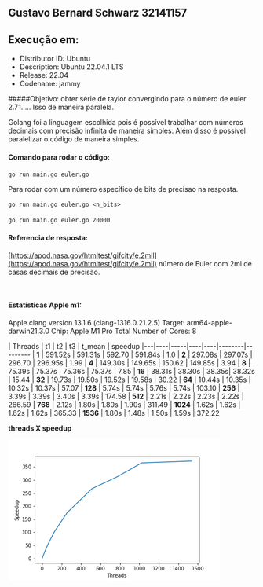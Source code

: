 ## Gustavo Bernard Schwarz 32141157

## Execução em: 
 - Distributor ID: Ubuntu
 - Description:    Ubuntu 22.04.1 LTS
 - Release:        22.04
 - Codename:       jammy

#####Objetivo: obter série de taylor convergindo para o número de euler 2.71….. Isso de maneira paralela. 

Golang foi a linguagem escolhida pois é possível trabalhar com números decimais com precisão infinita de maneira simples. Além disso é possível paralelizar o código de maneira simples.

#### Comando para rodar o código: 

```shell
go run main.go euler.go
```

Para rodar com um número específico de bits de precisao na resposta.

```shell
go run main.go euler.go <n_bits>

go run main.go euler.go 20000
```

#### Referencia de resposta:

[https://apod.nasa.gov/htmltest/gifcity/e.2mil](https://apod.nasa.gov/htmltest/gifcity/e.2mil) número de Euler com 2mi de casas decimais de precisão.

<br>

#### Estatísticas Apple m1:

Apple clang version 13.1.6 (clang-1316.0.21.2.5)
Target: arm64-apple-darwin21.3.0
Chip:	Apple M1 Pro
Total Number of Cores:	8

| Threads | t1 | t2 | t3 | t_mean | speedup
|---|----|-----|----|----|--------|---------
| **1** | 591.52s | 591.31s | 592.70 | 591.84s | 1.0
| **2** | 297.08s | 297.07s | 296.70 | 296.95s | 1.99
| **4** | 149.30s | 149.65s | 150.62 | 149.85s | 3.94
| **8** | 75.39s | 75.37s | 75.36s | 75.37s | 7.85
| **16** | 38.31s | 38.30s | 38.35s| 38.32s | 15.44
| **32** | 19.73s | 19.50s | 19.52s | 19.58s | 30.22
| **64** | 10.44s | 10.35s | 10.32s | 10.37s | 57.07
| **128** | 5.74s | 5.74s | 5.76s | 5.74s | 103.10
| **256** | 3.39s | 3.39s | 3.40s | 3.39s | 174.58
| **512** | 2.21s | 2.22s | 2.23s | 2.22s | 266.59
| **768** | 2.12s | 1.80s | 1.80s | 1.90s | 311.49
| **1024** | 1.62s | 1.62s | 1.62s | 1.62s | 365.33
| **1536** | 1.80s | 1.48s | 1.50s | 1.59s | 372.22

**threads X speedup**

![](https://raw.githubusercontent.com/Schwarzam/Trabalhos-facul/master/computacao_paralela/PROJ_final/plots/speedup_plot_mac.png)








